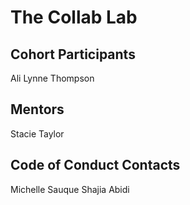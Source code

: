 # The Collab Lab

## Cohort Participants

Ali Lynne Thompson

## Mentors

Stacie Taylor

## Code of Conduct Contacts

Michelle Sauque
Shajia Abidi

